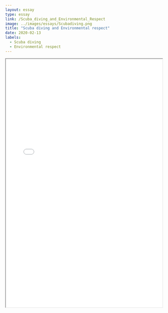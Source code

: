 ```yaml
---
layout: essay
type: essay
link: /Scuba_diving_and_Environmental_Respect
image: ../images/essays/Scubadiving.png
title: "Scuba diving and Environmental respect"
date: 2020-02-13
labels:
  - Scuba diving
  - Environmental respect
---
```


<div class="invmobile">
  <iframe src="../images/essays/Scubadiving.pdf" width="100%" height="800">
</div>

<a href="./res/pdf/pdf.pdf" title="Pdf">Download the catalog here (.pdf)</a>
